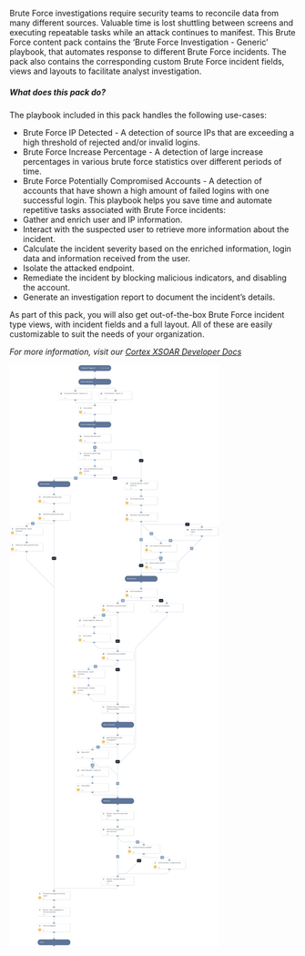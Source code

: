 Brute Force investigations require security teams to reconcile data from many different sources. Valuable time is lost shuttling between screens and executing repeatable tasks while an attack continues to manifest.
This Brute Force content pack contains the ‘Brute Force Investigation - Generic’ playbook, that automates response to different Brute Force incidents. The pack also contains the corresponding custom Brute Force incident fields, views and layouts to facilitate analyst investigation.


##### What does this pack do?
The playbook  included in this pack handles the following use-cases:
- Brute Force IP Detected - A detection of source IPs that are exceeding a high threshold of rejected and/or invalid logins.
- Brute Force Increase Percentage - A detection of large increase percentages in various brute force statistics over different periods of time.
- Brute Force Potentially Compromised Accounts - A detection of accounts that have shown a high amount of failed logins with one successful login.
This playbook helps you save time and automate repetitive tasks associated with Brute Force incidents:
- Gather and enrich user and IP information.
- Interact with the suspected user to retrieve more information about the incident.
- Calculate the incident severity based on the enriched information, login data and information received from the user.
- Isolate the attacked endpoint.
- Remediate the incident by blocking malicious indicators, and disabling the account.
- Generate an investigation report to document the incident’s details.

As part of this pack, you will also get out-of-the-box Brute Force incident type views, with incident fields and a full layout. All of these are easily customizable to suit the needs of your organization.

_For more information, visit our  [Cortex XSOAR Developer Docs](https://xsoar.pan.dev/docs/reference/playbooks/brute-force-investigation---generic)_

![Brute Force Investigation - Generic](binary_files/Brute_Force_Investigation_-_Generic.png)